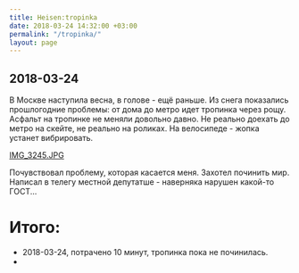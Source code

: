 ```yaml
---
title: Heisen:tropinka
date: 2018-03-24 14:32:00 +03:00
permalink: "/tropinka/"
layout: page
---
```


## 2018-03-24
В Москве наступила весна, в голове - ещё раньше. Из снега показались прошлогодние проблемы: от дома до метро идет тропинка через рощу. Асфальт на тропинке не меняли довольно давно. Не реально доехать до метро на скейте, не реально на роликах. На велосипеде - жопка устанет вибрировать.

[IMG_3245.JPG](/uploads/IMG_3245.JPG)

Почувствовал проблему, которая касается меня. Захотел починить мир. Написал в телегу местной депутатше - наверняка нарушен какой-то ГОСТ... 


# Итого:
* 2018-03-24, потрачено 10 минут, тропинка пока не починилась.
* 